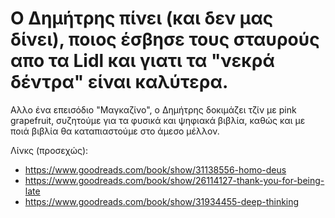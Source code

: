# Ο Δημήτρης πίνει (και δεν μας δίνει), ποιος έσβησε τους σταυρούς απο τα Lidl και γιατι τα "νεκρά δέντρα" είναι καλύτερα.

Αλλο ένα επεισόδιο "Μαγκαζίνο", ο Δημήτρης δοκιμάζει τζίν με pink grapefruit, συζητούμε για τα φυσικά και ψηφιακά  βιβλία, καθώς και με ποιά βιβλία θα καταπιαστούμε στο άμεσο μέλλον.

Λίνκς (προσεχώς):

- <https://www.goodreads.com/book/show/31138556-homo-deus> 
- <https://www.goodreads.com/book/show/26114127-thank-you-for-being-late>
- <https://www.goodreads.com/book/show/31934455-deep-thinking>

